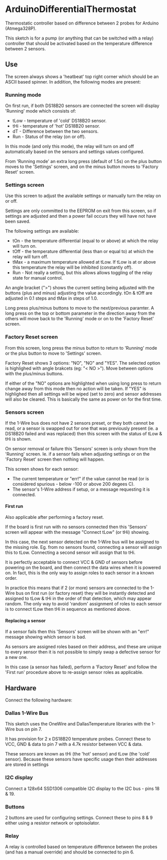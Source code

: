 # ArduinoDifferentialThermostat

Thermostatic controller based on difference between 2 probes for Arduino (Atmega328P).

This sketch is for a pump (or anything that can be switched with a relay) controller that should be activated based on the temperature difference between 2 sensors.

## Use

The screen always shows a 'heatbeat' top right corner which should be an ASCII based spinner. In addition, the following modes are present:

### Running mode

On first run, if both DS18B20 sensors are connected the screen will display 'Running' mode which consists of:

- tLow - temperature of 'cold' DS18B20 sensor.
- tHi - temperature of 'hot' DS18B20 sensor.
- dT - Difference between the two sensors.
- Run - Status of the relay (on or off).

In this mode (and only this mode), the relay will turn on and off automatically based on the sensors and settings values configured.

From 'Running mode' an extra long press (default of 1.5s) on the plus button moves to the 'Settings' screen, and on the minus button moves to 'Factory Reset' screen.

### Settings screen

Use this screen to adjust the available settings or manually turn the relay on or off.

Settings are only committed to the EEPROM on exit from this screen, so if settings are adjusted and then a power fail occurs they will have not have been saved.

The following settings are available:

- tOn - the temperature differential (equal to or above) at which the relay will turn on.
- tOff - the temperature differential (less than or equal to) at which the relay will turn off.
- tMax - a maximum temperature allowed at tLow. If tLow is at or above this temperature the relay will be inhibited (constantly off).
- Run - Not really a setting, but this allows allows toggling of the relay state for manual control.

An angle bracket (">") shows the current setting being adjusted with the buttons (plus and minus) adjusting the value accordingly. tOn & tOff are adjusted in 0.1 steps and tMax in steps of 1.0.

Long press plus/minus buttons to move to the next/previous paramter. A long press on the top or bottom parameter in the direction away from the others will move back to the 'Running' mode or on to the 'Factory Reset' screen.

### Factory Reset screen

From this screen, long press the minus button to return to 'Running' mode or the plus button to move to 'Settings' screen.

Factory Reset shows 3 options: "NO", "NO" and "YES". The selected option is highlighed with angle brakcets (eg: "< NO >"). Move between options with the plus/minus buttons.

If either of the "NO" options are highlighted when using long press to return change away from this mode then no action will be taken. If "YES" is highlighed then all settings will be wiped (set to zero) and sensor addresses will also be cleared. This is basically the same as power on for the first time.

### Sensors screen

If the 1-Wire bus does not have 2 sensors preset, or they both cannot be read, or a sensor is swapped out for one that was previously present (ie. a DS18B20 failed and was replaced) then this screen with the status of tLow & tHi is shown.

On sensor removal or failure this 'Sensors' screen is only shown from the 'Running' screen. Ie. if a sensor fails when adjusting settings or on the 'Factory Reset' screen then nothing will happen.

This screen shows for each sensor:

- The current temperature or "err!" if the value cannot be read (or is considered spurious - below -100 or above 200 degees C).
- The sensor's 1-Wire address if setup, or a message requesting it is connected.

#### First run

Also applicable after performing a factory reset.

If the board is first run with no sensors connected then this 'Sensors' screen will appear with the message "Connect tLow" (or tHi) showing.

In this case, the next sensor detected on the 1-Wire bus will be assigned to the missing role. Eg. from no sensors found, connecting a sensor will assign this to tLow. Connecting a second sensor will assign that to tHi.

It is perfectly acceptable to connect VCC & GND of sensors before powering on the board, and then connect the data wires when it is powered on. In fact, this is the only way to assign roles to each sensor in a known order.

In practice this means that if 2 (or more) sensors are connected to the 1-Wire bus on first run (or factory reset) they will be instantly detected and assigned to tLow & tHi in the order of that detection, which may appear random. The only way to avoid 'random' assignment of roles to each sensor is to connect tLow then tHi in sequence as mentioned above.

#### Replacing a sensor

If a sensor fails then this 'Sensors' screen will be shown with an "err!" message showing which sensor is bad.

As sensors are assigned roles based on their address, and these are unique to every sensor then it is not possible to simply swap a defective sensor for a new one.

In this case (a sensor has failed), perform a 'Factory Reset' and follow the 'First run' procedure above to re-assign sensor roles as applicable.

## Hardware

Connect the following hardware:

### Dallas 1-Wire Bus

This sketch uses the OneWire and DallasTemperature libraries with the 1-Wire bus on pin 7.

It has provision for 2 x DS18B20 temperature probes. Connect these to VCC, GND & data to pin 7 with a 4.7k resistor between VCC & data.

These sensors are known as tHi (the 'hot' sensor) and tLow (the 'cold' sensor). Because these sensors have specific usage then their addresses are stored in settings 

### I2C display

Connect a 128x64 SSD1306 compatible I2C display to the I2C bus - pins 18 & 19.

### Buttons

2 buttons are used for configuring settings. Connect these to pins 8 & 9 either using a resistor network or optoisolator.

### Relay

A relay is controlled based on temperature difference between the probes (and has a manual override) and should be connected to pin 6.
